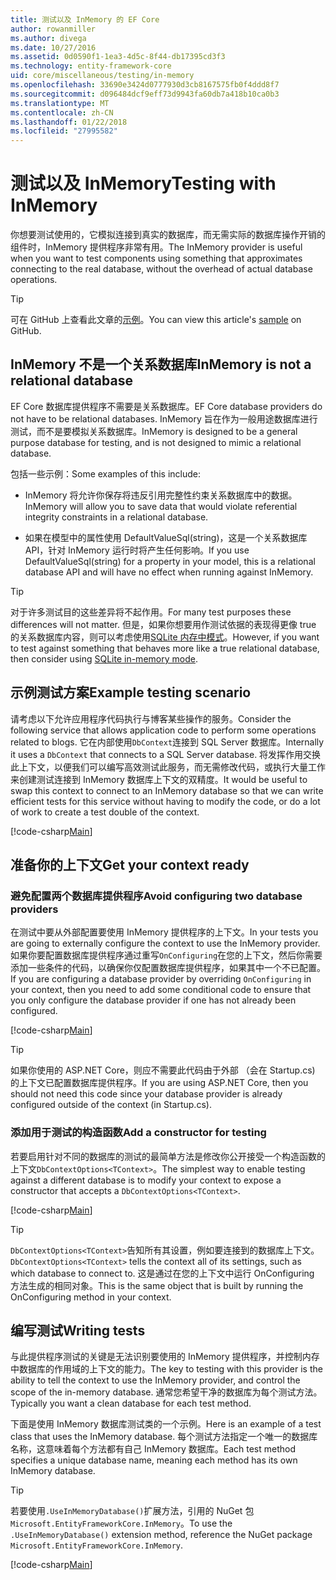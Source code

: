 ```yaml
---
title: 测试以及 InMemory 的 EF Core
author: rowanmiller
ms.author: divega
ms.date: 10/27/2016
ms.assetid: 0d0590f1-1ea3-4d5c-8f44-db17395cd3f3
ms.technology: entity-framework-core
uid: core/miscellaneous/testing/in-memory
ms.openlocfilehash: 33690e3424d0777930d3cb8167575fb0f4ddd8f7
ms.sourcegitcommit: d096484dcf9eff73d9943fa60db7a418b10ca0b3
ms.translationtype: MT
ms.contentlocale: zh-CN
ms.lasthandoff: 01/22/2018
ms.locfileid: "27995582"
---
```

# <a name="testing-with-inmemory"></a><span data-ttu-id="68cef-102">测试以及 InMemory</span><span class="sxs-lookup"><span data-stu-id="68cef-102">Testing with InMemory</span></span>

<span data-ttu-id="68cef-103">你想要测试使用的，它模拟连接到真实的数据库，而无需实际的数据库操作开销的组件时，InMemory 提供程序非常有用。</span><span class="sxs-lookup"><span data-stu-id="68cef-103">The InMemory provider is useful when you want to test components using something that approximates connecting to the real database, without the overhead of actual database operations.</span></span>

> [!TIP]  
> <span data-ttu-id="68cef-104">可在 GitHub 上查看此文章的[示例](https://github.com/aspnet/EntityFramework.Docs/tree/master/samples/core/Miscellaneous/Testing)。</span><span class="sxs-lookup"><span data-stu-id="68cef-104">You can view this article's [sample](https://github.com/aspnet/EntityFramework.Docs/tree/master/samples/core/Miscellaneous/Testing) on GitHub.</span></span>

## <a name="inmemory-is-not-a-relational-database"></a><span data-ttu-id="68cef-105">InMemory 不是一个关系数据库</span><span class="sxs-lookup"><span data-stu-id="68cef-105">InMemory is not a relational database</span></span>

<span data-ttu-id="68cef-106">EF Core 数据库提供程序不需要是关系数据库。</span><span class="sxs-lookup"><span data-stu-id="68cef-106">EF Core database providers do not have to be relational databases.</span></span> <span data-ttu-id="68cef-107">InMemory 旨在作为一般用途数据库进行测试，而不是要模拟关系数据库。</span><span class="sxs-lookup"><span data-stu-id="68cef-107">InMemory is designed to be a general purpose database for testing, and is not designed to mimic a relational database.</span></span>

<span data-ttu-id="68cef-108">包括一些示例：</span><span class="sxs-lookup"><span data-stu-id="68cef-108">Some examples of this include:</span></span>
* <span data-ttu-id="68cef-109">InMemory 将允许你保存将违反引用完整性约束关系数据库中的数据。</span><span class="sxs-lookup"><span data-stu-id="68cef-109">InMemory will allow you to save data that would violate referential integrity constraints in a relational database.</span></span>

* <span data-ttu-id="68cef-110">如果在模型中的属性使用 DefaultValueSql(string)，这是一个关系数据库 API，针对 InMemory 运行时将产生任何影响。</span><span class="sxs-lookup"><span data-stu-id="68cef-110">If you use DefaultValueSql(string) for a property in your model, this is a relational database API and will have no effect when running against InMemory.</span></span>

> [!TIP]  
> <span data-ttu-id="68cef-111">对于许多测试目的这些差异将不起作用。</span><span class="sxs-lookup"><span data-stu-id="68cef-111">For many test purposes these differences will not matter.</span></span> <span data-ttu-id="68cef-112">但是，如果你想要用作测试依据的表现得更像 true 的关系数据库内容，则可以考虑使用[SQLite 内存中模式](sqlite.md)。</span><span class="sxs-lookup"><span data-stu-id="68cef-112">However, if you want to test against something that behaves more like a true relational database, then consider using [SQLite in-memory mode](sqlite.md).</span></span>

## <a name="example-testing-scenario"></a><span data-ttu-id="68cef-113">示例测试方案</span><span class="sxs-lookup"><span data-stu-id="68cef-113">Example testing scenario</span></span>

<span data-ttu-id="68cef-114">请考虑以下允许应用程序代码执行与博客某些操作的服务。</span><span class="sxs-lookup"><span data-stu-id="68cef-114">Consider the following service that allows application code to perform some operations related to blogs.</span></span> <span data-ttu-id="68cef-115">它在内部使用`DbContext`连接到 SQL Server 数据库。</span><span class="sxs-lookup"><span data-stu-id="68cef-115">Internally it uses a `DbContext` that connects to a SQL Server database.</span></span> <span data-ttu-id="68cef-116">将发挥作用交换此上下文，以便我们可以编写高效测试此服务，而无需修改代码，或执行大量工作来创建测试连接到 InMemory 数据库上下文的双精度。</span><span class="sxs-lookup"><span data-stu-id="68cef-116">It would be useful to swap this context to connect to an InMemory database so that we can write efficient tests for this service without having to modify the code, or do a lot of work to create a test double of the context.</span></span>

[!code-csharp[Main](../../../../samples/core/Miscellaneous/Testing/BusinessLogic/BlogService.cs)]

## <a name="get-your-context-ready"></a><span data-ttu-id="68cef-117">准备你的上下文</span><span class="sxs-lookup"><span data-stu-id="68cef-117">Get your context ready</span></span>

### <a name="avoid-configuring-two-database-providers"></a><span data-ttu-id="68cef-118">避免配置两个数据库提供程序</span><span class="sxs-lookup"><span data-stu-id="68cef-118">Avoid configuring two database providers</span></span>

<span data-ttu-id="68cef-119">在测试中要从外部配置要使用 InMemory 提供程序的上下文。</span><span class="sxs-lookup"><span data-stu-id="68cef-119">In your tests you are going to externally configure the context to use the InMemory provider.</span></span> <span data-ttu-id="68cef-120">如果你要配置数据库提供程序通过重写`OnConfiguring`在您的上下文，然后你需要添加一些条件的代码，以确保你仅配置数据库提供程序，如果其中一个不已配置。</span><span class="sxs-lookup"><span data-stu-id="68cef-120">If you are configuring a database provider by overriding `OnConfiguring` in your context, then you need to add some conditional code to ensure that you only configure the database provider if one has not already been configured.</span></span>

[!code-csharp[Main](../../../../samples/core/Miscellaneous/Testing/BusinessLogic/BloggingContext.cs#OnConfiguring)]

> [!TIP]  
> <span data-ttu-id="68cef-121">如果你使用的 ASP.NET Core，则应不需要此代码由于外部 （会在 Startup.cs) 的上下文已配置数据库提供程序。</span><span class="sxs-lookup"><span data-stu-id="68cef-121">If you are using ASP.NET Core, then you should not need this code since your database provider is already configured outside of the context (in Startup.cs).</span></span>

### <a name="add-a-constructor-for-testing"></a><span data-ttu-id="68cef-122">添加用于测试的构造函数</span><span class="sxs-lookup"><span data-stu-id="68cef-122">Add a constructor for testing</span></span>

<span data-ttu-id="68cef-123">若要启用针对不同的数据库的测试的最简单方法是修改你公开接受一个构造函数的上下文`DbContextOptions<TContext>`。</span><span class="sxs-lookup"><span data-stu-id="68cef-123">The simplest way to enable testing against a different database is to modify your context to expose a constructor that accepts a `DbContextOptions<TContext>`.</span></span>

[!code-csharp[Main](../../../../samples/core/Miscellaneous/Testing/BusinessLogic/BloggingContext.cs#Constructors)]

> [!TIP]  
> <span data-ttu-id="68cef-124">`DbContextOptions<TContext>`告知所有其设置，例如要连接到的数据库上下文。</span><span class="sxs-lookup"><span data-stu-id="68cef-124">`DbContextOptions<TContext>` tells the context all of its settings, such as which database to connect to.</span></span> <span data-ttu-id="68cef-125">这是通过在您的上下文中运行 OnConfiguring 方法生成的相同对象。</span><span class="sxs-lookup"><span data-stu-id="68cef-125">This is the same object that is built by running the OnConfiguring method in your context.</span></span>

## <a name="writing-tests"></a><span data-ttu-id="68cef-126">编写测试</span><span class="sxs-lookup"><span data-stu-id="68cef-126">Writing tests</span></span>

<span data-ttu-id="68cef-127">与此提供程序测试的关键是无法识别要使用的 InMemory 提供程序，并控制内存中数据库的作用域的上下文的能力。</span><span class="sxs-lookup"><span data-stu-id="68cef-127">The key to testing with this provider is the ability to tell the context to use the InMemory provider, and control the scope of the in-memory database.</span></span> <span data-ttu-id="68cef-128">通常您希望干净的数据库为每个测试方法。</span><span class="sxs-lookup"><span data-stu-id="68cef-128">Typically you want a clean database for each test method.</span></span>

<span data-ttu-id="68cef-129">下面是使用 InMemory 数据库测试类的一个示例。</span><span class="sxs-lookup"><span data-stu-id="68cef-129">Here is an example of a test class that uses the InMemory database.</span></span> <span data-ttu-id="68cef-130">每个测试方法指定一个唯一的数据库名称，这意味着每个方法都有自己 InMemory 数据库。</span><span class="sxs-lookup"><span data-stu-id="68cef-130">Each test method specifies a unique database name, meaning each method has its own InMemory database.</span></span>

>[!TIP]
> <span data-ttu-id="68cef-131">若要使用`.UseInMemoryDatabase()`扩展方法，引用的 NuGet 包`Microsoft.EntityFrameworkCore.InMemory`。</span><span class="sxs-lookup"><span data-stu-id="68cef-131">To use the `.UseInMemoryDatabase()` extension method, reference the NuGet package `Microsoft.EntityFrameworkCore.InMemory`.</span></span>

[!code-csharp[Main](../../../../samples/core/Miscellaneous/Testing/TestProject/InMemory/BlogServiceTests.cs)]
